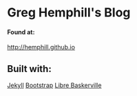 Greg Hemphill's Blog
====================

#### Found at:
http://hemphill.github.io

## Built with: 
[Jekyll](http://jekyllrb.com)
[Bootstrap](http://getbootstrap.com)
[Libre Baskerville](http://www.fontsquirrel.com/fonts/libre-baskerville)
